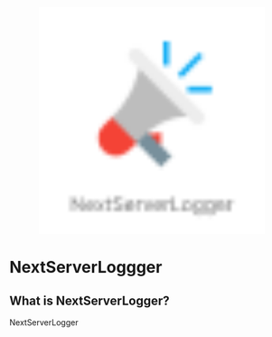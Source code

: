 <p align="center">
  <img src="./static/logo.png" width="400" height="400" />
</p>

# NextServerLoggger

## What is NextServerLogger?

NextServerLogger